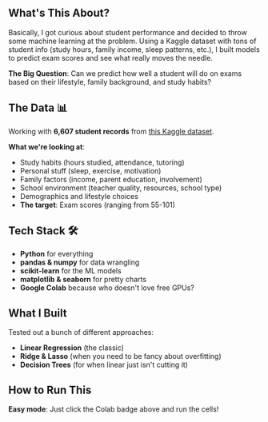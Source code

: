 ## What's This About?

Basically, I got curious about student performance and decided to throw some machine learning at the problem. Using a Kaggle dataset with tons of student info (study hours, family income, sleep patterns, etc.), I built models to predict exam scores and see what really moves the needle.

**The Big Question**: Can we predict how well a student will do on exams based on their lifestyle, family background, and study habits?

## The Data 📊

Working with **6,607 student records** from [this Kaggle dataset](https://www.kaggle.com/datasets/lainguyn123/student-performance-factors).

**What we're looking at**:
- Study habits (hours studied, attendance, tutoring)
- Personal stuff (sleep, exercise, motivation)
- Family factors (income, parent education, involvement)
- School environment (teacher quality, resources, school type)
- Demographics and lifestyle choices
- **The target**: Exam scores (ranging from 55-101)

## Tech Stack 🛠️

- **Python** for everything
- **pandas & numpy** for data wrangling
- **scikit-learn** for the ML models
- **matplotlib & seaborn** for pretty charts
- **Google Colab** because who doesn't love free GPUs?

## What I Built

Tested out a bunch of different approaches:
- **Linear Regression** (the classic)
- **Ridge & Lasso** (when you need to be fancy about overfitting)
- **Decision Trees** (for when linear just isn't cutting it)

## How to Run This

**Easy mode**: Just click the Colab badge above and run the cells!

